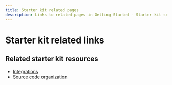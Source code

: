 ```yaml
---
title: Starter kit related pages
description: Links to related pages in Getting Started - Starter kit section
---
```

# Starter kit related links

## Related starter kit resources

* [Integrations](../back-office-integrations/integrations.md)
* [Source code organization](../back-office-integrations/source-code-organization.md)